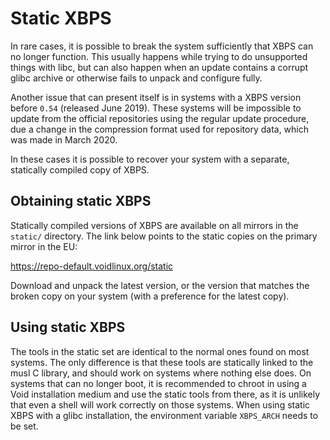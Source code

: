 # Static XBPS

In rare cases, it is possible to break the system sufficiently that XBPS can no
longer function. This usually happens while trying to do unsupported things with
libc, but can also happen when an update contains a corrupt glibc archive or
otherwise fails to unpack and configure fully.

Another issue that can present itself is in systems with a XBPS version before
`0.54` (released June 2019). These systems will be impossible to update from the
official repositories using the regular update procedure, due a change in the
compression format used for repository data, which was made in March 2020.

In these cases it is possible to recover your system with a separate, statically
compiled copy of XBPS.

## Obtaining static XBPS

Statically compiled versions of XBPS are available on all mirrors in the
`static/` directory. The link below points to the static copies on the primary
mirror in the EU:

<https://repo-default.voidlinux.org/static>

Download and unpack the latest version, or the version that matches the broken
copy on your system (with a preference for the latest copy).

## Using static XBPS

The tools in the static set are identical to the normal ones found on most
systems. The only difference is that these tools are statically linked to the
musl C library, and should work on systems where nothing else does. On systems
that can no longer boot, it is recommended to chroot in using a Void
installation medium and use the static tools from there, as it is unlikely that
even a shell will work correctly on those systems. When using static XBPS with a
glibc installation, the environment variable `XBPS_ARCH` needs to be set.
